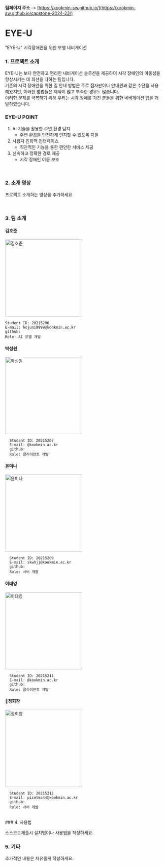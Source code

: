 
**팀페이지 주소** -> [https://kookmin-sw.github.io/](https://kookmin-sw.github.io/capstone-2024-23/)

# EYE-U 
"EYE-U" 시각장애인을 위한 보행 네비게이션 <br>

### 1. 프로젝트 소개
EYE-U는 보다 안전하고 편리한 내비게이션 솔루션을 제공하여 시각 장애인의 이동성을 향상시키는 데 최선을 다하는 팀입니다. <br>
기존의 시각 장애인을 위한 길 안내 방법은 주로 점자판이나 안내견과 같은 수단을 사용해왔지만, 이러한 방법들은 제약이 많고 부족한 경우도 많습니다.  <br>
이러한 문제를 극복하기 위해 우리는 시각 장애를 가진 분들을 위한 네비게이션 앱을 개발하였습니다. <br>

### EYE-U POINT 
1. AI 기술을 활용한 주변 환경 탐지
   - 주변 환경을 안전하게 인지할 수 있도록 지원
2. 사용자 친화적 인터페이스
   - 직관적인 기능을 통한 편안한 서비스 제공
3. 신속하고 정확한 경로 제공
   - 시각 장애인 이동 보조 
<br>

### 2. 소개 영상

프로젝트 소개하는 영상을 추가하세요

<br>

### 3. 팀 소개

#### 김호준
<img src="https://github.com/kookmin-sw/cap-template/assets/143046108/b0949a2a-ae7e-4b83-9d3f-23647e28baaa" alt="김호준" width="250" height="250"><br>

~~~
Student ID: 20215206 
E-mail: hojuni9999@kookmin.ac.kr
github: 
Role: AI 모델 개발
~~~

#### 박성원
<img src="https://github.com/kookmin-sw/cap-template/assets/143046108/e3fe41e4-f1e0-480b-b173-e5ee848cd0a9" alt="박성원" width="250" height="250"><br>

~~~
  Student ID: 20215207
  E-mail: @kookmin.ac.kr
  github: 
  Role: 클라이언트 개발
~~~

#### 윤미나
<img src="https://github.com/kookmin-sw/cap-template/assets/143046108/31d6ada5-6ecf-4037-960a-828bf150ceb5" alt="윤미나" width="250" height="250"><br>
~~~
  Student ID: 20215209
  E-mail: skwhjj@kookmin.ac.kr
  github: 
  Role: 서버 개발
~~~

#### 이태영
<img src="https://github.com/kookmin-sw/capstone-2024-23/assets/143046108/3b2421a0-ef58-44a4-aba9-a56e007305ca)" alt="이태영" width="250" height="250"><br>
~~~
  Student ID: 20215211
  E-mail: @kookmin.ac.kr
  github: 
  Role: 클라이언트 개발
~~~

#### 정회창
<img src="https://github.com/kookmin-sw/cap-template/assets/143046108/3dc63412-4be3-4e65-b36a-1d9a0fa2df05" alt="정회창" width="250" height="250"><br>
~~~
  Student ID: 20215212
  E-mail: picetea44@kookmin.ac.kr
  github: 
  Role: 서버 개발
~~~

<br>
### 4. 사용법

소스코드제출시 설치법이나 사용법을 작성하세요.

### 5. 기타

추가적인 내용은 자유롭게 작성하세요.

